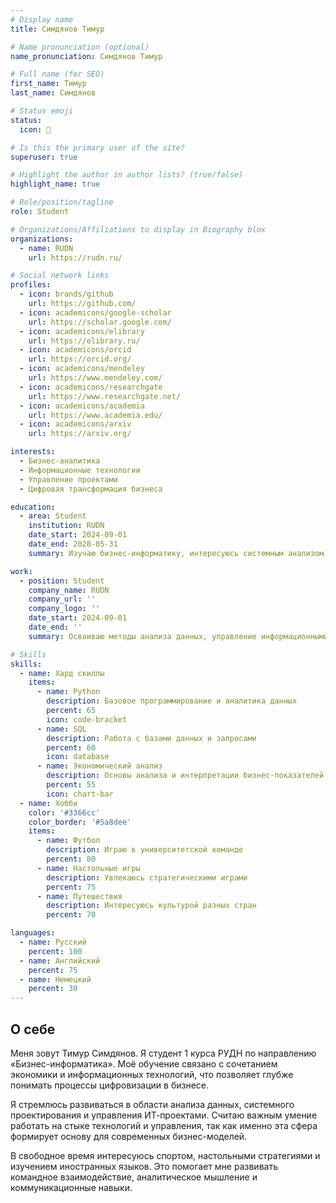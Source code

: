 ```yaml
---
# Display name
title: Симдянов Тимур

# Name pronunciation (optional)
name_pronunciation: Симдянов Тимур

# Full name (for SEO)
first_name: Тимур
last_name: Симдянов

# Status emoji
status:
  icon: 📖

# Is this the primary user of the site?
superuser: true

# Highlight the author in author lists? (true/false)
highlight_name: true

# Role/position/tagline
role: Student

# Organizations/Affiliations to display in Biography blox
organizations:
  - name: RUDN
    url: https://rudn.ru/

# Social network links
profiles:
  - icon: brands/github
    url: https://github.com/
  - icon: academicons/google-scholar
    url: https://scholar.google.com/
  - icon: academicons/elibrary
    url: https://elibrary.ru/
  - icon: academicons/orcid
    url: https://orcid.org/
  - icon: academicons/mendeley
    url: https://www.mendeley.com/
  - icon: academicons/researchgate
    url: https://www.researchgate.net/
  - icon: academicons/academia
    url: https://www.academia.edu/
  - icon: academicons/arxiv
    url: https://arxiv.org/

interests: 
  - Бизнес-аналитика
  - Информационные технологии
  - Управление проектами
  - Цифровая трансформация бизнеса

education:
  - area: Student
    institution: RUDN
    date_start: 2024-09-01
    date_end: 2028-05-31
    summary: Изучаю бизнес-информатику, интересуюсь системным анализом, цифровыми платформами и интеграцией ИТ в бизнес-процессы.

work:
  - position: Student
    company_name: RUDN
    company_url: ''
    company_logo: ''
    date_start: 2024-09-01
    date_end: ''
    summary: Осваиваю методы анализа данных, управление информационными системами и основы экономики.

# Skills
skills:
  - name: Хард скиллы
    items:
      - name: Python
        description: Базовое программирование и аналитика данных
        percent: 65
        icon: code-bracket
      - name: SQL
        description: Работа с базами данных и запросами
        percent: 60
        icon: database
      - name: Экономический анализ
        description: Основы анализа и интерпретации бизнес-показателей
        percent: 55
        icon: chart-bar
  - name: Хобби
    color: '#3366cc'
    color_border: '#5a8dee'
    items:
      - name: Футбол
        description: Играю в университетской команде
        percent: 80
      - name: Настольные игры
        description: Увлекаюсь стратегическими играми
        percent: 75
      - name: Путешествия
        description: Интересуюсь культурой разных стран
        percent: 70

languages:
  - name: Русский
    percent: 100
  - name: Английский
    percent: 75
  - name: Немецкий
    percent: 30
---
```


## О себе  

Меня зовут Тимур Симдянов. Я студент 1 курса РУДН по направлению «Бизнес-информатика». Моё обучение связано с сочетанием экономики и информационных технологий, что позволяет глубже понимать процессы цифровизации в бизнесе.  

Я стремлюсь развиваться в области анализа данных, системного проектирования и управления ИТ-проектами. Считаю важным умение работать на стыке технологий и управления, так как именно эта сфера формирует основу для современных бизнес-моделей.  

В свободное время интересуюсь спортом, настольными стратегиями и изучением иностранных языков. Это помогает мне развивать командное взаимодействие, аналитическое мышление и коммуникационные навыки.  

